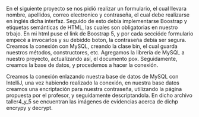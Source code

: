 En el siguiente proyecto se nos pidió realizar un formulario, el cual llevara nombre, apellidos, correo electronico y contraseña, el cual debe realizarse en inglés dicha interfaz. Seguido de esto debía implementarse Boostrap y etiquetas semánticas de HTML, las cuales son obligatorias en nuestro trbajo. 
En mi html puse el link de Boostrap 5, y por cada seccióde formulario empecé a invocarlos y su debiddo boton, la contraseña debía ser segura.
Creamos la conexión con MySQL, creando la clase bin, el cual guarda nuestros métodos, constructores, etc. Agregamos la librería de MySQL a nuestro proyecto, actualizando así, el documento pox. Seguidamente, creamos la base de datos, y procedemos a hacer la conexión.

Creamos la conexión enlazando nuestra base de datos de MySQL con IntelliJ, una vez habiendo realizado la conexión, en nuestra base datos creamos una encriptación para nuestra contraseña, utilizando la página propuesta por el profesor, y seguidamente descriptandola. En dicho archivo taller4_y_5 se encuentran las imágenes de evidencias acerca de dichp encrypy y decrypt.

